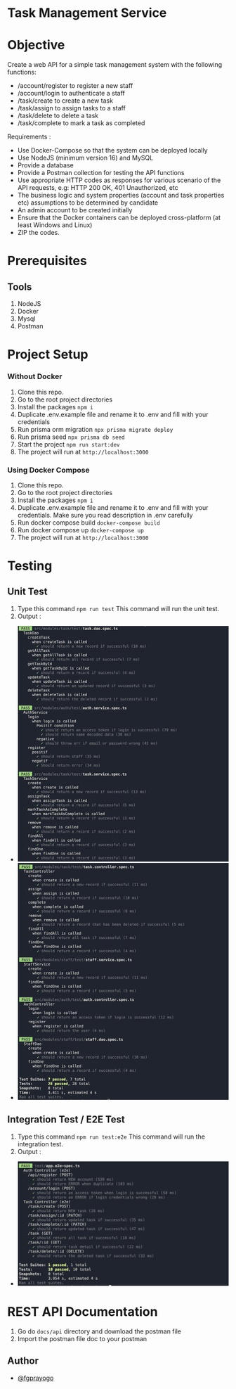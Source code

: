 # Task Management Service

# Objective

Create a web API for a simple task management system with the following functions:
- /account/register to register a new staff
- /account/login to authenticate a staff
- /task/create to create a new task
- /task/assign to assign tasks to a staff
- /task/delete to delete a task
- /task/complete to mark a task as completed

Requirements :
- Use Docker-Compose so that the system can be deployed locally
- Use NodeJS (minimum version 16) and MySQL
- Provide a database
- Provide a Postman collection for testing the API functions
- Use appropriate HTTP codes as responses for various scenario of the API
requests, e.g: HTTP 200 OK, 401 Unauthorized, etc
- The business logic and system properties (account and task properties
etc) assumptions to be determined by candidate
- An admin account to be created initially
- Ensure that the Docker containers can be deployed cross-platform (at
least Windows and Linux)
- ZIP the codes.

# Prerequisites

## Tools

1. NodeJS
2. Docker
3. Mysql
4. Postman

# Project Setup

### Without Docker

1. Clone this repo.
2. Go to the root project directories
3. Install the packages
   `npm i`
4. Duplicate .env.example file and rename it to .env and fill with your credentials
5. Run prisma orm migration
   `npx prisma migrate deploy`
6. Run prisma seed
   `npx prisma db seed`
7. Start the project
   `npm run start:dev`
8. The project will run at
   `http://localhost:3000`

### Using Docker Compose

1. Clone this repo.
2. Go to the root project directories
3. Install the packages
   `npm i`
4. Duplicate .env.example file and rename it to .env and fill with your credentials. Make sure you read description in .env carefully
5. Run docker compose build
   `docker-compose build`
6. Run docker compose up
   `docker-compose up`
7. The project will run at
   `http://localhost:3000`

# Testing
## Unit Test
1. Type this command
`npm run test`
  This command will run the unit test.
2. Output : 
- ![Unit Testing - 1](docs/images/unit-test-1.png)
- ![Unit Testing - 2](docs/images/unit-test-2.png)

## Integration Test / E2E Test
1. Type this command
`npm run test:e2e`
  This command will run the integration test.
2. Output : 
- ![Integration Testing - 1](docs/images/integration-test.png)

# REST API Documentation

1. Go do `docs/api` directory and download the postman file
2. Import the postman file doc to your postman

## Author

- [@fgprayogo](https://www.github.com/fgprayogo)
